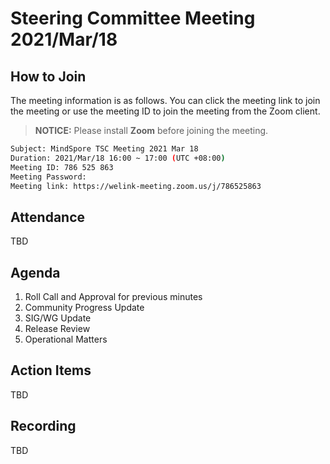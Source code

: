 # Steering Committee Meeting 2021/Mar/18

## How to Join

The meeting information is as follows. You can click the meeting link to join the meeting or use the meeting ID to join the meeting from the Zoom client.
> **NOTICE:** Please install **Zoom** before joining the meeting.

```bash
Subject: MindSpore TSC Meeting 2021 Mar 18
Duration: 2021/Mar/18 16:00 ~ 17:00 (UTC +08:00)
Meeting ID: 786 525 863
Meeting Password:
Meeting link: https://welink-meeting.zoom.us/j/786525863
```

## Attendance

TBD

## Agenda

1. Roll Call and Approval for previous minutes
2. Community Progress Update
3. SIG/WG Update
4. Release Review
5. Operational Matters

## Action Items

TBD

## Recording

TBD
